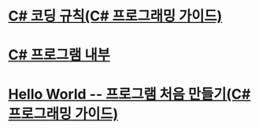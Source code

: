 # [C# 코딩 규칙(C# 프로그래밍 가이드)](coding-conventions.md)
# [C# 프로그램 내부](index.md)
# [Hello World -- 프로그램 처음 만들기(C# 프로그래밍 가이드)](hello-world-your-first-program.md)
